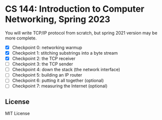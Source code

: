# CS 144: Introduction to Computer Networking, Spring 2023
You will write TCP/IP protocol from scratch, but spring 2021 version may be more complete.
 
- [x] Checkpoint 0: networking warmup
- [x] Checkpoint 1: stitching substrings into a byte stream
- [x] Checkpoint 2: the TCP receiver
- [ ] Checkpoint 3: the TCP sender
- [ ] Checkpoint 4: down the stack (the network interface)
- [ ] Checkpoint 5: building an IP router
- [ ] Checkpoint 6: putting it all together (optional)
- [ ] Checkpoint 7: measuring the Internet (optional)

## License

MIT License
